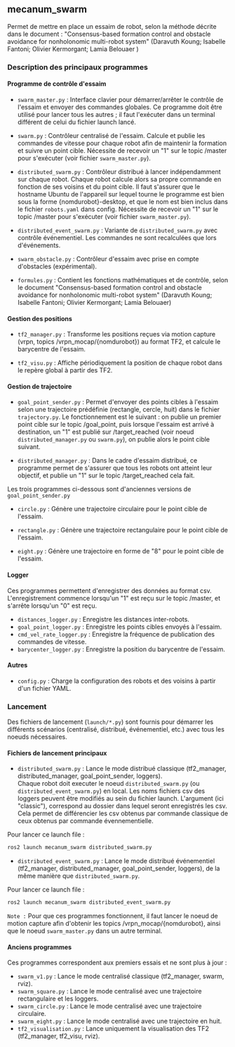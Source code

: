## mecanum_swarm

Permet de mettre en place un essaim de robot, selon la méthode décrite dans le document : "Consensus-based formation control and obstacle avoidance for nonholonomic 
multi-robot system"  (Daravuth Koung; Isabelle Fantoni; Olivier Kermorgant; 
Lamia Belouaer )

### Description des principaux programmes

#### Programme de contrôle d'essaim

- `swarm_master.py` : Interface clavier pour démarrer/arrêter le contrôle de l'essaim et envoyer des commandes globales. Ce programme doit être utilisé pour lancer tous les autres ; il faut l'exécuter dans un terminal différent de celui du fichier launch lancé.

- `swarm.py` : Contrôleur centralisé de l'essaim. Calcule et publie les commandes de vitesse pour chaque robot afin de maintenir la formation et suivre un point cible. Nécessite de recevoir un "1" sur le topic /master pour s'exécuter (voir fichier `swarm_master.py`).

- `distributed_swarm.py` : Contrôleur distribué à lancer indépendamment sur chaque robot. Chaque robot calcule alors sa propre commande en fonction de ses voisins et du point cible. Il faut s'assurer que le hostname Ubuntu de l'appareil sur lequel tourne le programme est bien sous la forme {nomdurobot}-desktop, et que le nom est bien inclus dans le fichier `robots.yaml` dans config. Nécessite de recevoir un "1" sur le topic /master pour s'exécuter (voir fichier `swarm_master.py`).

- `distributed_event_swarm.py` : Variante de `distributed_swarm.py` avec contrôle événementiel. Les commandes ne sont recalculées que lors d'événements.

- `swarm_obstacle.py` : Contrôleur d'essaim avec prise en compte d'obstacles (expérimental).

- `formules.py` : Contient les fonctions mathématiques et de contrôle, selon le document "Consensus-based formation control and obstacle avoidance for nonholonomic multi-robot system" (Daravuth Koung; Isabelle Fantoni; Olivier Kermorgant; Lamia Belouaer)

#### Gestion des positions

- `tf2_manager.py` : Transforme les positions reçues via motion capture (vrpn, topics /vrpn_mocap/{nomdurobot}) au format TF2, et calcule le barycentre de l'essaim.

- `tf2_visu.py` : Affiche périodiquement la position de chaque robot dans le repère global à partir des TF2.

#### Gestion de trajectoire

- `goal_point_sender.py` : Permet d'envoyer des points cibles à l'essaim selon une trajectoire prédéfinie (rectangle, cercle, huit) dans le fichier `trajectory.py`. Le fonctionnement est le suivant : on publie un premier point cible sur le topic /goal_point, puis lorsque l'essaim est arrivé à destination, un "1" est publié sur /target_reached (voir noeud `distributed_manager.py` ou `swarm.py`), on publie alors le point cible suivant.

- `distributed_manager.py` : Dans le cadre d'essaim distribué, ce programme permet de s'assurer que tous les robots ont atteint leur objectif, et publie un "1" sur le topic /target_reached cela fait.

Les trois programmes ci-dessous sont d'anciennes versions de `goal_point_sender.py`

- `circle.py` : Génère une trajectoire circulaire pour le point cible de l'essaim.

- `rectangle.py` : Génère une trajectoire rectangulaire pour le point cible de l'essaim.

- `eight.py` : Génère une trajectoire en forme de "8" pour le point cible de l'essaim.

#### Logger

Ces programmes permettent d'enregistrer des données au format csv. L'enregistrement commence lorsqu'un "1" est reçu sur le topic /master, et s'arrête lorsqu'un "0" est reçu.
- `distances_logger.py` : Enregistre les distances inter-robots.
- `goal_point_logger.py` : Enregistre les points cibles envoyés à l'essaim.
- `cmd_vel_rate_logger.py` : Enregistre la fréquence de publication des commandes de vitesse.
- `barycenter_logger.py` : Enregistre la position du barycentre de l'essaim.


#### Autres

- `config.py` : Charge la configuration des robots et des voisins à partir d'un fichier YAML.


### Lancement

Des fichiers de lancement (`launch/*.py`) sont fournis pour démarrer les différents scénarios (centralisé, distribué, événementiel, etc.) avec tous les noeuds nécessaires.


#### Fichiers de lancement principaux

- `distributed_swarm.py` : Lance le mode distribué classique (tf2_manager, distributed_manager, goal_point_sender, loggers).    
Chaque robot doit executer le noeud `distributed_swarm.py` (ou `distributed_event_swarm.py`) en local.
Les noms fichiers csv des loggers peuvent être modifiés au sein du fichier launch. L'argument (ici "classic"), correspond au dossier dans lequel seront enregistrés les csv. Cela permet de différencier les csv obtenus par commande classique de ceux obtenus par commande évennementielle.

Pour lancer ce launch file :
```bash
ros2 launch mecanum_swarm distributed_swarm.py
```

- `distributed_event_swarm.py` : Lance le mode distribué événementiel (tf2_manager, distributed_manager, goal_point_sender, loggers), de la même manière que `distributed_swarm.py`.  

Pour lancer ce launch file :
```bash
ros2 launch mecanum_swarm distributed_event_swarm.py
```

`Note :` Pour que ces programmes fonctionnent, il faut lancer le noeud de motion capture afin d'obtenir les topics /vrpn_mocap/{nomdurobot}, ainsi que le noeud `swarm_master.py` dans un autre terminal.

#### Anciens programmes 

Ces programmes correspondent aux premiers essais et ne sont plus à jour :
- `swarm_v1.py` : Lance le mode centralisé classique (tf2_manager, swarm, rviz).
- `swarm_square.py` : Lance le mode centralisé avec une trajectoire rectangulaire et les loggers.
- `swarm_circle.py` : Lance le mode centralisé avec une trajectoire circulaire.
- `swarm_eight.py` : Lance le mode centralisé avec une trajectoire en huit.
- `tf2_visualisation.py` : Lance uniquement la visualisation des TF2 (tf2_manager, tf2_visu, rviz).